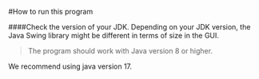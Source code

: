 #How to run this program




####Check the version of your JDK.
Depending on your JDK version, the Java Swing library might
be different in terms of size in the GUI.

> The program should work with Java version 8 or higher. 

We recommend using java version 17.
